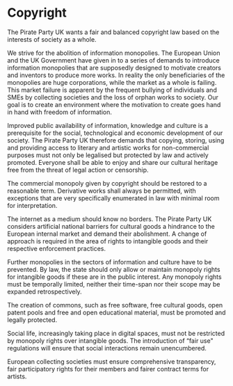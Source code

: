 Copyright
=========

The Pirate Party UK wants a fair and balanced copyright law based on the
interests of society as a whole.

We strive for the abolition of information monopolies. The European
Union and the UK Government have given in to a series of demands to introduce 
information monopolies that are supposedly designed to motivate creators and
inventors to produce more works. In reality the only beneficiaries of
the monopolies are huge corporations, while the market as a whole is
failing. This market failure is apparent by the frequent bullying of
individuals and SMEs by collecting societies and the loss of orphan
works to society. Our goal is to create an environment where the
motivation to create goes hand in hand with freedom of information.

Improved public availability of information, knowledge and culture is a
prerequisite for the social, technological and economic development of
our society. The Pirate Party UK therefore demands that copying, storing,
using and providing access to literary and artistic works for non-commercial
purposes must not only be legalised but protected by law and actively
promoted. Everyone shall be able to enjoy and share our cultural
heritage free from the threat of legal action or censorship.

The commercial monopoly given by copyright should be restored to a
reasonable term. Derivative works shall always be permitted, with
exceptions that are very specifically enumerated in law with minimal
room for interpretation.

The internet as a medium should know no borders. The Pirate Party UK considers
artificial national barriers for cultural goods a hindrance to the
European internal market and demand their abolishment. A change of
approach is required in the area of rights to intangible goods and
their respective enforcement practices.

Further monopolies in the sectors of information and culture have to be
prevented. By law, the state should only allow or maintain monopoly
rights for intangible goods if these are in the public interest. Any
monopoly rights must be temporally limited, neither their time-span nor
their scope may be expanded retrospectively.

The creation of commons, such as free software, free cultural goods,
open patent pools and free and open educational material, must be
promoted and legally protected.

Social life, increasingly taking place in digital spaces, must not be
restricted by monopoly rights over intangible goods. The introduction
of “fair use" regulations will ensure that social interactions remain
unencumbered.

European collecting societies must ensure comprehensive transparency,
fair participatory rights for their members and fairer contract terms
for artists.
